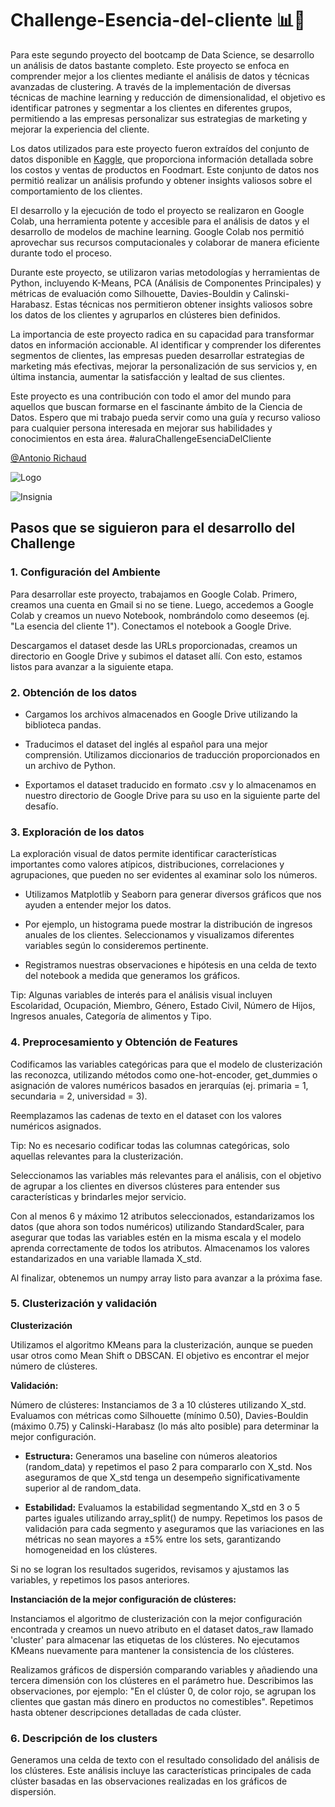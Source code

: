 # Challenge-Esencia-del-cliente 📊🤝

Para este segundo proyecto del bootcamp de Data Science, se desarrollo un análisis de datos bastante completo. Este proyecto se enfoca en comprender mejor a los clientes mediante el análisis de datos y técnicas avanzadas de clustering. A través de la implementación de diversas técnicas de machine learning y reducción de dimensionalidad, el objetivo es identificar patrones y segmentar a los clientes en diferentes grupos, permitiendo a las empresas personalizar sus estrategias de marketing y mejorar la experiencia del cliente.

Los datos utilizados para este proyecto fueron extraídos del conjunto de datos disponible en [Kaggle](https://www.kaggle.com/datasets/ramjasmaurya/medias-cost-prediction-in-foodmart), que proporciona información detallada sobre los costos y ventas de productos en Foodmart. Este conjunto de datos nos permitió realizar un análisis profundo y obtener insights valiosos sobre el comportamiento de los clientes.

El desarrollo y la ejecución de todo el proyecto se realizaron en Google Colab, una herramienta potente y accesible para el análisis de datos y el desarrollo de modelos de machine learning. Google Colab nos permitió aprovechar sus recursos computacionales y colaborar de manera eficiente durante todo el proceso.

Durante este proyecto, se utilizaron varias metodologías y herramientas de Python, incluyendo K-Means, PCA (Análisis de Componentes Principales) y métricas de evaluación como Silhouette, Davies-Bouldin y Calinski-Harabasz. Estas técnicas nos permitieron obtener insights valiosos sobre los datos de los clientes y agruparlos en clústeres bien definidos.

La importancia de este proyecto radica en su capacidad para transformar datos en información accionable. Al identificar y comprender los diferentes segmentos de clientes, las empresas pueden desarrollar estrategias de marketing más efectivas, mejorar la personalización de sus servicios y, en última instancia, aumentar la satisfacción y lealtad de sus clientes.

Este proyecto es una contribución con todo el amor del mundo para aquellos que buscan formarse en el fascinante ámbito de la Ciencia de Datos. Espero que mi trabajo pueda servir como una guía y recurso valioso para cualquier persona interesada en mejorar sus habilidades y conocimientos en esta área. #aluraChallengeEsenciaDelCliente


[@Antonio Richaud](https://www.antonio-richaud.com/)


![Logo](https://www.aluracursos.com/assets/img/challenges/logos/challenges-logo-data.1712144089.svg)

![Insignia](./imagenes/medallita.png)


## Pasos que se siguieron para el desarrollo del Challenge 

### 1. Configuración del Ambiente

Para desarrollar este proyecto, trabajamos en Google Colab. Primero, creamos una cuenta en Gmail si no se tiene. Luego, accedemos a Google Colab y creamos un nuevo Notebook, nombrándolo como deseemos (ej. "La esencia del cliente 1"). Conectamos el notebook a Google Drive.

Descargamos el dataset desde las URLs proporcionadas, creamos un directorio en Google Drive y subimos el dataset allí. Con esto, estamos listos para avanzar a la siguiente etapa.

### 2. Obtención de los datos 
* Cargamos los archivos almacenados en Google Drive utilizando la biblioteca pandas.

* Traducimos el dataset del inglés al español para una mejor comprensión. Utilizamos diccionarios de traducción proporcionados en un archivo de Python.

* Exportamos el dataset traducido en formato .csv y lo almacenamos en nuestro directorio de Google Drive para su uso en la siguiente parte del desafío.


### 3. Exploración de los datos 

La exploración visual de datos permite identificar características importantes como valores atípicos, distribuciones, correlaciones y agrupaciones, que pueden no ser evidentes al examinar solo los números.

* Utilizamos Matplotlib y Seaborn para generar diversos gráficos que nos ayuden a entender mejor los datos.

* Por ejemplo, un histograma puede mostrar la distribución de ingresos anuales de los clientes. Seleccionamos y visualizamos diferentes variables según lo consideremos pertinente.

* Registramos nuestras observaciones e hipótesis en una celda de texto del notebook a medida que generamos los gráficos.

Tip: Algunas variables de interés para el análisis visual incluyen Escolaridad, Ocupación, Miembro, Género, Estado Civil, Número de Hijos, Ingresos anuales, Categoría de alimentos y Tipo.

### 4. Preprocesamiento y Obtención de Features

Codificamos las variables categóricas para que el modelo de clusterización las reconozca, utilizando métodos como one-hot-encoder, get_dummies o asignación de valores numéricos basados en jerarquías (ej. primaria = 1, secundaria = 2, universidad = 3).

Reemplazamos las cadenas de texto en el dataset con los valores numéricos asignados.

Tip: No es necesario codificar todas las columnas categóricas, solo aquellas relevantes para la clusterización.

Seleccionamos las variables más relevantes para el análisis, con el objetivo de agrupar a los clientes en diversos clústeres para entender sus características y brindarles mejor servicio.

Con al menos 6 y máximo 12 atributos seleccionados, estandarizamos los datos (que ahora son todos numéricos) utilizando StandardScaler, para asegurar que todas las variables estén en la misma escala y el modelo aprenda correctamente de todos los atributos. Almacenamos los valores estandarizados en una variable llamada X_std.

Al finalizar, obtenemos un numpy array listo para avanzar a la próxima fase.

### 5. Clusterización y validación

**Clusterización**

Utilizamos el algoritmo KMeans para la clusterización, aunque se pueden usar otros como Mean Shift o DBSCAN. El objetivo es encontrar el mejor número de clústeres.

**Validación:**

Número de clústeres: Instanciamos de 3 a 10 clústeres utilizando X_std. Evaluamos con métricas como Silhouette (mínimo 0.50), Davies-Bouldin (máximo 0.75) y Calinski-Harabasz (lo más alto posible) para determinar la mejor configuración.

* **Estructura:** Generamos una baseline con números aleatorios (random_data) y repetimos el paso 2 para compararlo con X_std. Nos aseguramos de que X_std tenga un desempeño significativamente superior al de random_data.

* **Estabilidad:** Evaluamos la estabilidad segmentando X_std en 3 o 5 partes iguales utilizando array_split() de numpy. Repetimos los pasos de validación para cada segmento y aseguramos que las variaciones en las métricas no sean mayores a ±5% entre los sets, garantizando homogeneidad en los clústeres.

Si no se logran los resultados sugeridos, revisamos y ajustamos las variables, y repetimos los pasos anteriores.

**Instanciación de la mejor configuración de clústeres:**

Instanciamos el algoritmo de clusterización con la mejor configuración encontrada y creamos un nuevo atributo en el dataset datos_raw llamado 'cluster' para almacenar las etiquetas de los clústeres. No ejecutamos KMeans nuevamente para mantener la consistencia de los clústeres.

Realizamos gráficos de dispersión comparando variables y añadiendo una tercera dimensión con los clústeres en el parámetro hue. Describimos las observaciones, por ejemplo: "En el clúster 0, de color rojo, se agrupan los clientes que gastan más dinero en productos no comestibles". Repetimos hasta obtener descripciones detalladas de cada clúster.

### 6. Descripción de los clusters

Generamos una celda de texto con el resultado consolidado del análisis de los clústeres. Este análisis incluye las características principales de cada clúster basadas en las observaciones realizadas en los gráficos de dispersión.
